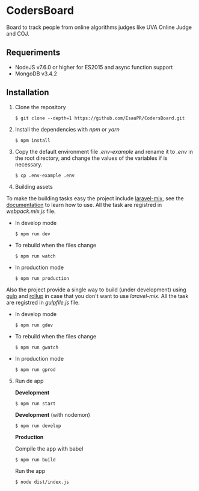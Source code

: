 # CodersBoard

Board to track people from online algorithms judges like UVA Online Judge and COJ.

## Requeriments

- NodeJS v7.6.0 or higher for ES2015 and async function support
- MongoDB v3.4.2

## Installation

1. Clone the repository

   ```shell
   $ git clone --depth=1 https://github.com/EsauPR/CodersBoard.git
   ```

2. Install the dependencies with *npm* or *yarn*

   ```shell
   $ npm install
   ```

3. Copy the default environment file *.env-example* and rename it to *.env* in the root directory, and change the values of the variables if is necessary.

    ```shell
    $ cp .env-example .env
    ```

4. Building assets

To make the building tasks easy the project include [laravel-mix](https://github.com/JeffreyWay/laravel-mix), see the [documentation](https://github.com/JeffreyWay/laravel-mix) to learn how to use. All the task are registred in *webpack.mix.js* file.

- In develop mode

    ```shell
    $ npm run dev
    ```

- To rebuild when the files change

    ```shell
    $ npm run watch
    ```

- In production mode

    ```
    $ npm run production
    ```

Also the project provide a single way to build (under development) using [gulp](http://gulpjs.com/) and [rollup](http://rollupjs.org/) in case that you don't want to use *laravel-mix*. All the task are registred in *gulpfile.js* file.

- In develop mode

    ```shell
    $ npm run gdev
    ```

- To rebuild when the files change

    ```shell
    $ npm run gwatch
    ```

- In production mode

    ```shell
    $ npm run gprod
    ```

5. Run de app

   **Development**

   ```shell
   $ npm run start
   ```
   **Development** (with nodemon)

   ```shell
   $ npm run develop
   ```

   **Production**

   Compile the app with babel

   ```shell
   $ npm run build
   ```

   Run the app

   ```shell
   $ node dist/index.js
   ```

   ​
